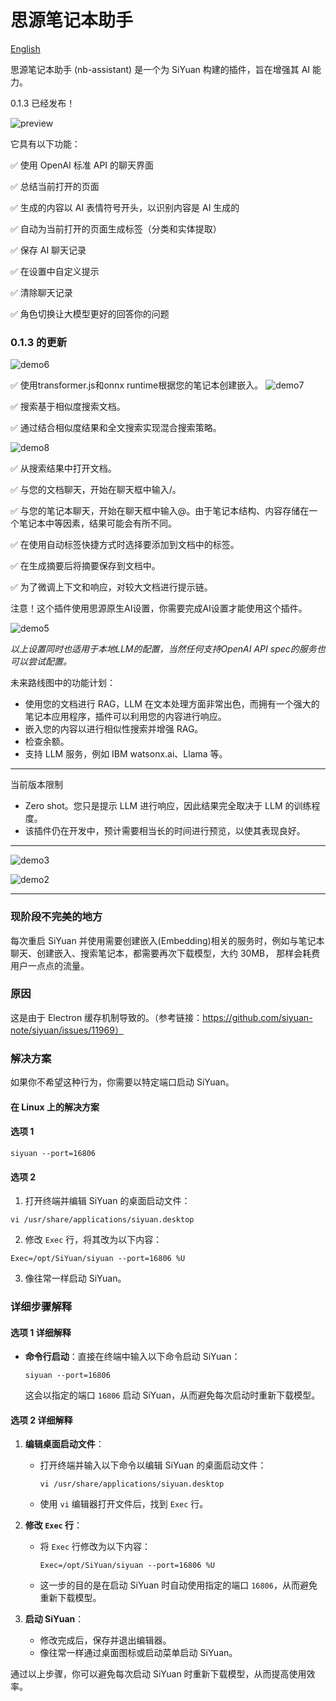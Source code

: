 
# 思源笔记本助手

[English](./README.md)

思源笔记本助手 (nb-assistant) 是一个为 SiYuan 构建的插件，旨在增强其 AI 能力。

0.1.3 已经发布！

![preview](./preview.png)

它具有以下功能：

✅ 使用 OpenAI 标准 API 的聊天界面

✅ 总结当前打开的页面

✅ 生成的内容以 AI 表情符号开头，以识别内容是 AI 生成的

✅ 自动为当前打开的页面生成标签（分类和实体提取）

✅ 保存 AI 聊天记录

✅ 在设置中自定义提示

✅ 清除聊天记录

✅ 角色切换让大模型更好的回答你的问题

### 0.1.3 的更新

![demo6](./images/demo6.png)

✅ 使用transformer.js和onnx runtime根据您的笔记本创建嵌入。
![demo7](./images/demo7.png)

✅ 搜索基于相似度搜索文档。

✅ 通过结合相似度结果和全文搜索实现混合搜索策略。

![demo8](./images/demo8.png)

✅ 从搜索结果中打开文档。

✅ 与您的文档聊天，开始在聊天框中输入/。

✅ 与您的笔记本聊天，开始在聊天框中输入@。由于笔记本结构、内容存储在一个笔记本中等因素，结果可能会有所不同。

✅ 在使用自动标签快捷方式时选择要添加到文档中的标签。

✅ 在生成摘要后将摘要保存到文档中。

✅ 为了微调上下文和响应，对较大文档进行提示链。


注意！这个插件使用思源原生AI设置，你需要完成AI设置才能使用这个插件。

![demo5](./images/demo4.png)

*以上设置同时也适用于本地LLM的配置，当然任何支持OpenAI API spec的服务也可以尝试配置。*

未来路线图中的功能计划：

* 使用您的文档进行 RAG，LLM 在文本处理方面非常出色，而拥有一个强大的笔记本应用程序，插件可以利用您的内容进行响应。
* 嵌入您的内容以进行相似性搜索并增强 RAG。
* 检查余额。
* 支持 LLM 服务，例如 IBM watsonx.ai、Llama 等。

---

当前版本限制

* Zero shot。您只是提示 LLM 进行响应，因此结果完全取决于 LLM 的训练程度。
* 该插件仍在开发中，预计需要相当长的时间进行预览，以使其表现良好。

---

![demo3](./images/demo3.png)

![demo2](./images/demo2.png)

---

### 现阶段不完美的地方
每次重启 SiYuan 并使用需要创建嵌入(Embedding)相关的服务时，例如与笔记本聊天、创建嵌入、搜索笔记本，都需要再次下载模型，大约 30MB， 那样会耗费用户一点点的流量。

### 原因
这是由于 Electron 缓存机制导致的。（参考链接：https://github.com/siyuan-note/siyuan/issues/11969）

### 解决方案
如果你不希望这种行为，你需要以特定端口启动 SiYuan。

#### 在 Linux 上的解决方案

#### 选项 1

```shell
siyuan --port=16806
```

#### 选项 2

1. 打开终端并编辑 SiYuan 的桌面启动文件：

```shell
vi /usr/share/applications/siyuan.desktop
```

2. 修改 `Exec` 行，将其改为以下内容：

```
Exec=/opt/SiYuan/siyuan --port=16806 %U
```

3. 像往常一样启动 SiYuan。

### 详细步骤解释

#### 选项 1 详细解释

- **命令行启动**：直接在终端中输入以下命令启动 SiYuan：

  ```shell
  siyuan --port=16806
  ```

  这会以指定的端口 `16806` 启动 SiYuan，从而避免每次启动时重新下载模型。

#### 选项 2 详细解释

1. **编辑桌面启动文件**：

   - 打开终端并输入以下命令以编辑 SiYuan 的桌面启动文件：

     ```shell
     vi /usr/share/applications/siyuan.desktop
     ```

   - 使用 `vi` 编辑器打开文件后，找到 `Exec` 行。

2. **修改 `Exec` 行**：

   - 将 `Exec` 行修改为以下内容：

     ```
     Exec=/opt/SiYuan/siyuan --port=16806 %U
     ```

   - 这一步的目的是在启动 SiYuan 时自动使用指定的端口 `16806`，从而避免重新下载模型。

3. **启动 SiYuan**：

   - 修改完成后，保存并退出编辑器。
   - 像往常一样通过桌面图标或启动菜单启动 SiYuan。

通过以上步骤，你可以避免每次启动 SiYuan 时重新下载模型，从而提高使用效率。
